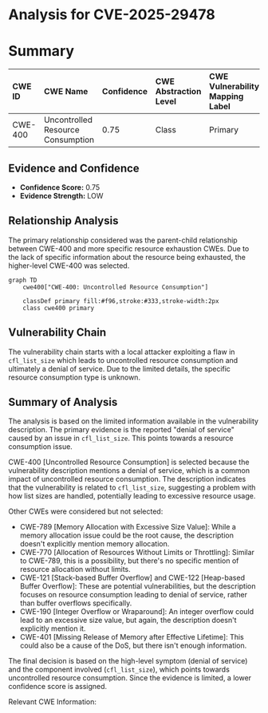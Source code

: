 # Analysis for CVE-2025-29478

# Summary

| CWE ID  | CWE Name                                               | Confidence | CWE Abstraction Level | CWE Vulnerability Mapping Label | CWE-Vulnerability Mapping Notes |
| :------- | :----------------------------------------------------- | :--------- | :---------------------- | :------------------------------ | :------------------------------ |
| CWE-400 | Uncontrolled Resource Consumption                      | 0.75       | Class                   | Primary                         | Discouraged                   |

## Evidence and Confidence

*   **Confidence Score:** 0.75
*   **Evidence Strength:** LOW

## Relationship Analysis

The primary relationship considered was the parent-child relationship between CWE-400 and more specific resource exhaustion CWEs. Due to the lack of specific information about the resource being exhausted, the higher-level CWE-400 was selected.

```mermaid
graph TD
    cwe400["CWE-400: Uncontrolled Resource Consumption"]
    
    classDef primary fill:#f96,stroke:#333,stroke-width:2px
    class cwe400 primary
```

## Vulnerability Chain

The vulnerability chain starts with a local attacker exploiting a flaw in `cfl_list_size` which leads to uncontrolled resource consumption and ultimately a denial of service. Due to the limited details, the specific resource consumption type is unknown.

## Summary of Analysis

The analysis is based on the limited information available in the vulnerability description. The primary evidence is the reported "denial of service" caused by an issue in `cfl_list_size`. This points towards a resource consumption issue.

CWE-400 [Uncontrolled Resource Consumption] is selected because the vulnerability description mentions a denial of service, which is a common impact of uncontrolled resource consumption. The description indicates that the vulnerability is related to `cfl_list_size`, suggesting a problem with how list sizes are handled, potentially leading to excessive resource usage.

Other CWEs were considered but not selected:

*   CWE-789 [Memory Allocation with Excessive Size Value]: While a memory allocation issue could be the root cause, the description doesn't explicitly mention memory allocation.
*   CWE-770 [Allocation of Resources Without Limits or Throttling]: Similar to CWE-789, this is a possibility, but there's no specific mention of resource allocation without limits.
*   CWE-121 [Stack-based Buffer Overflow] and CWE-122 [Heap-based Buffer Overflow]: These are potential vulnerabilities, but the description focuses on resource consumption leading to denial of service, rather than buffer overflows specifically.
*   CWE-190 [Integer Overflow or Wraparound]: An integer overflow could lead to an excessive size value, but again, the description doesn't explicitly mention it.
*   CWE-401 [Missing Release of Memory after Effective Lifetime]: This could also be a cause of the DoS, but there isn't enough information.

The final decision is based on the high-level symptom (denial of service) and the component involved (`cfl_list_size`), which points towards uncontrolled resource consumption. Since the evidence is limited, a lower confidence score is assigned.

Relevant CWE Information:
